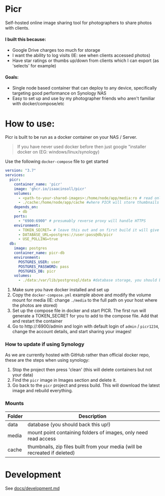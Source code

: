 # Picr

Self-hosted online image sharing tool for photographers to share photos with clients.

#### I built this because:
- Google Drive charges too much for storage
- I want the ability to log visits (IE: see when clients accessed photos)
- Have star ratings or thumbs up/down from clients which I can export (as 'selects' for example)

#### Goals:
- Single node based container that can deploy to any device, specifically targeting good performance on Synology NAS
- Easy to set up and use by my photographer friends who aren't familiar with docker/compose/etc

# How to use:
Picr is built to be run as a docker container on your NAS / Server. 
> If you have never used docker before then just google "installer docker on <type-of-server> (EG: windows/linux/synology)

Use the following `docker-compose` file to get started
```yaml
version: "3.7"
services:
  picr:
    container_name: 'picr'
    image: 'ghcr.io/isaacinsoll/picr'
    volumes:
      - <path-to-your-shared-images>:/home/node/app/media:ro # read only access to your 'files i give to clients' folder
      - ./cache:/home/node/app/cache #where PICR will store thumbnails it generates, no need to back it up
    depends_on:
      - db
    ports:
      - "6900:6900" # presumably reverse proxy will handle HTTPS
    environment:
      - TOKEN_SECRET= # leave this out and on first build it will give you a very secret random string to put in here
      - DATABASE_URL=postgres://user:pass@db/picr
      - USE_POLLING=true
  db:
    image: postgres
    container_name: picr-db
    environment:
      POSTGRES_USER: user
      POSTGRES_PASSWORD: pass
      POSTGRES_DB: picr
    volumes:
      - ./data:/var/lib/postgresql/data #database storage, you should back this up
```
1. Make sure you have docker installed and set up
2. Copy the `docker-compose.yml` example above and modify the volume mount for media (IE: change `./media` to the full path on your host where the photos are stored)
3. Set up the compose file in docker and start PICR. The first run will generate a TOKEN_SECRET for you to add to the compose file. Add that and restart the container
4. Go to http://<ip-address>:6900/admin and login with default login of `admin` / `picr1234`, change the account details, and start sharing your images!

### How to update if using Synology

As we are currently hosted with GitHub rather than official docker repo, these are the steps when using synology:
1. Stop the project then press 'clean' (this will delete containers but not your data)
2. Find the `picr` image in Images section and delete it. 
3. Go back to the `picr` project and press build. This will download the latest image and rebuild everything.


### Mounts

| Folder | Description                                                                |
|--------|----------------------------------------------------------------------------|
| data   | database (you should back this up!)                                        |
| media  | mount point containing folders of images, only need read access            |
| cache  | thumbnails, zip files built from your media (will be recreated if deleted) |

# Development
See [docs/development.md](docs/development.md)
